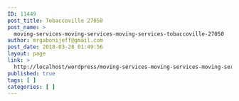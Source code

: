 ```yaml
---
ID: 11449
post_title: Tobaccoville 27050
post_name: >
  moving-services-moving-services-moving-services-tobaccoville-27050
author: mrgabonijeff@gmail.com
post_date: 2018-03-28 01:49:56
layout: page
link: >
  http://localhost/wordpress/moving-services-moving-services-moving-services-tobaccoville-27050/
published: true
tags: [ ]
categories: [ ]
---
```


